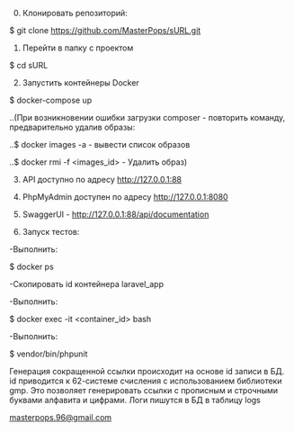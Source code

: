 0. Клонировать репозиторий:

$ git clone https://github.com/MasterPops/sURL.git

1. Перейти в папку с проектом

$ cd sURL

2. Запустить контейнеры Docker

$ docker-compose up

..(При возникновении ошибки загрузки composer - повторить команду, предварительно удалив образы:

..$ docker images -a - вывести список образов

..$ docker rmi -f <images_id> - Удалить образ)

3. API доступно по адресу http://127.0.0.1:88

4. PhpMyAdmin доступен по адресу http://127.0.0.1:8080

5. SwaggerUI - http://127.0.0.1:88/api/documentation

6. Запуск тестов:

-Выполнить:

$ docker ps

-Скопировать id контейнера laravel_app

-Выполнить:

$ docker exec -it <container_id> bash

-Выполнить:

$ vendor/bin/phpunit


Генерация сокращенной ссылки происходит на основе id записи в БД. id приводится к 62-системе счисления с использованием библиотеки gmp. Это позволяет генерировать ссылки с  прописным и строчными буквами алфавита и цифрами.
Логи пишутся в БД в таблицу logs

masterpops.96@gmail.com
